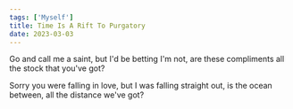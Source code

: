 ```yaml
---  
tags: ['Myself']
title: Time Is A Rift To Purgatory
date: 2023-03-03
---
```


Go and call me a saint,
but I'd be betting I'm not,
are these compliments all
the stock that you've got?

Sorry you were falling in love,
but I was falling straight out,
is the ocean between,
all the distance we've got?
